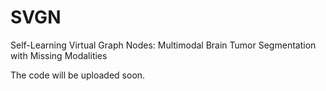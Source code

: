 # SVGN
Self-Learning Virtual Graph Nodes: Multimodal Brain Tumor Segmentation with Missing Modalities

The code will be uploaded soon.
